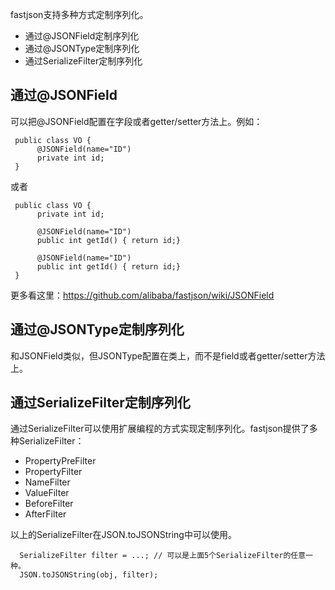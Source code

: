 fastjson支持多种方式定制序列化。
* 通过@JSONField定制序列化
* 通过@JSONType定制序列化
* 通过SerializeFilter定制序列化

## 通过@JSONField
可以把@JSONField配置在字段或者getter/setter方法上。例如：

     public class VO {
          @JSONField(name="ID")
          private int id;
     }

或者

     public class VO {
          private int id;
     
          @JSONField(name="ID")
          public int getId() { return id;}
          
          @JSONField(name="ID")
          public int getId() { return id;}
     }

更多看这里：https://github.com/alibaba/fastjson/wiki/JSONField

## 通过@JSONType定制序列化
和JSONField类似，但JSONType配置在类上，而不是field或者getter/setter方法上。

## 通过SerializeFilter定制序列化
通过SerializeFilter可以使用扩展编程的方式实现定制序列化。fastjson提供了多种SerializeFilter：
* PropertyPreFilter
* PropertyFilter
* NameFilter
* ValueFilter
* BeforeFilter
* AfterFilter

以上的SerializeFilter在JSON.toJSONString中可以使用。

      SerializeFilter filter = ...; // 可以是上面5个SerializeFilter的任意一种。
      JSON.toJSONString(obj, filter);
